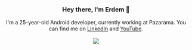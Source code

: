 <h3 align="center">Hey there, I'm Erdem 👋</h3>
<p align="center">
    I'm a 25-year-old Android developer, currently working at Pazarama. You can find me on <a href="https://www.linkedin.com/in/erdemkalyoncu" target="_blank">LinkedIn</a> and <a href="https://youtube.com/c/ErdemKalyoncu" target="_blank">YouTube</a>.
  <br/><br/>
  <a href="https://skillicons.dev">
    <img src="https://skillicons.dev/icons?i=androidstudio,kotlin,flutter,dart,figma,firebase" />
  </a>
</p>
